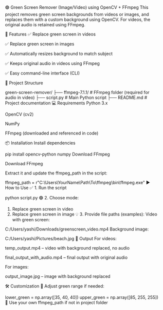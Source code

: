 🟢 Green Screen Remover (Image/Video) using OpenCV + FFmpeg
This project removes green screen backgrounds from videos or images, and replaces them with a custom background using OpenCV.
For videos, the original audio is retained using FFmpeg.

🎥 Features
✅ Replace green screen in videos

✅ Replace green screen in images

✅ Automatically resizes background to match subject

✅ Keeps original audio in videos using FFmpeg

✅ Easy command-line interface (CLI)

📁 Project Structure

green-screen-remover/
├── ffmpeg-7.1.1/              # FFmpeg folder (required for audio in video)
├── script.py                  # Main Python script
├── README.md                  # Project documentation
💻 Requirements
Python 3.x

OpenCV (cv2)

NumPy

FFmpeg (downloaded and referenced in code)

📦 Installation
Install dependencies

pip install opencv-python numpy
Download FFmpeg

Download FFmpeg

Extract it and update the ffmpeg_path in the script:


ffmpeg_path = r"C:\Users\YourName\Path\To\ffmpeg\bin\ffmpeg.exe"
▶️ How to Use
✅ 1. Run the script

python script.py
🟢 2. Choose mode:


1. Replace green screen in video
2. Replace green screen in image
💡 3. Provide file paths (examples):
Video with green screen:


C:/Users/yashi/Downloads/greenscreen_video.mp4
Background image:

C:/Users/yashi/Pictures/beach.jpg
📂 Output
For videos:

temp_output.mp4 – video with background replaced, no audio

final_output_with_audio.mp4 – final output with original audio

For images:

output_image.jpg – image with background replaced

🛠️ Customization
🎯 Adjust green range if needed:


lower_green = np.array([35, 40, 40])
upper_green = np.array([85, 255, 255])
🧠 Use your own ffmpeg_path if not in project folder
